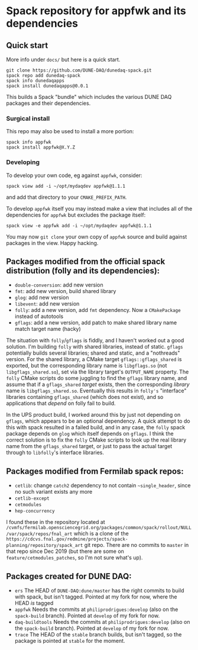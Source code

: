 # Spack repository for appfwk and its dependencies

## Quick start

More info under `docs/` but here is a quick start.

```
git clone https://github.com/DUNE-DAQ/dunedaq-spack.git
spack repo add dunedaq-spack
spack info dunedaqapps
spack install dunedaqapps@0.0.1
```

This builds a Spack "bundle" which includes the various DUNE DAQ
packages and their dependencies.

### Surgical install

This repo may also be used to install a more portion:

```
spack info appfwk
spack install appfwk@X.Y.Z
```

### Developing

To develop your own code, eg against `appfwk`, consider:

```
spack view add -i ~/opt/mydaqdev appfwk@1.1.1
```

and add that directory to your `CMAKE_PREFIX_PATH`.  

To develop `appfwk` itself you may instead make a view that includes
all of the dependencies for `appfwk` but excludes the package itself:

```
spack view -e appfwk add -i ~/opt/mydaqdev appfwk@1.1.1

```
You may now `git clone` your own copy of `appfwk` source and build against packages in the view.  Happy hacking.


## Packages modified from the official spack distribution (folly and its dependencies):

* `double-conversion`: add new version
* `fmt`: add new version, build shared library
* `glog`: add new version
* `libevent`: add new version
* `folly`: add a new version, add `fmt` dependency. Now a `CMakePackage` instead of autotools
* `gflags`: add a new version, add patch to make shared library name match target name (hacky)

The situation with `folly`/`gflags` is fiddly, and I haven't worked out a good solution. I'm building `folly` with shared libraries, instead of static. `gflags` potentially builds several libraries; shared and static, and a "nothreads" version. For the shared library, a CMake target `gflags::gflags_shared` is exported, but the corresponding library name is `libgflags.so` (not `libgflags_shared.so`), set via the library target's `OUTPUT_NAME` property. The `folly` CMake scripts do some juggling to find the `gflags` library name, and assume that if a `gflags_shared` _target_ exists, then the corresponding _library_ name is `libgflags_shared.so`. Eventually this results in `folly's` "interface" libraries containing `gflags_shared` (which does not exist), and so applications that _depend_ on folly fail to build.

In the UPS product build, I worked around this by just not depending on `gflags`, which appears to be an optional dependency. A quick attempt to do this with spack resulted in a failed build, and in any case, the `folly` spack package depends on `glog` which itself depends on `gflags`. I think the correct solution is to fix the `folly` CMake scripts to look up the real library name from the `gflags_shared` target, or just to pass the actual target through to `libfolly`'s interface libraries.

## Packages modified from Fermilab spack repos:

* `cetlib`: change `catch2` dependency to not contain `~single_header`, since no such variant exists any more
* `cetlib-except`
* `cetmodules`
* `hep-concurrency`

I found these in the repository located at `/cvmfs/fermilab.opensciencegrid.org/packages/common/spack/rollout/NULL/var/spack/repos/fnal_art` which is a clone of the `https://cdcvs.fnal.gov/redmine/projects/spack-planning/repository/spack_art` git repo. There are no commits to `master` in that repo since Dec 2019 (but there are some on `feature/cetmodules_patches`, so I'm not sure what's up).

## Packages created for DUNE DAQ:

* `ers`
  The HEAD of `DUNE-DAQ:dune/master` has the right commits to build with spack, but isn't tagged. Pointed at my fork for now, where the HEAD _is_ tagged
* `appfwk`
  Needs the commits at `philiprodrigues:develop` (also on the `spack-build` branch). Pointed at `develop` of my fork for now.
* `daq-buildtools`
  Needs the commits at `philiprodrigues:develop` (also on the `spack-build` branch). Pointed at `develop` of my fork for now.
* `trace`
  The HEAD of the `stable` branch builds, but isn't tagged, so the package is pointed at `stable` for the moment.


